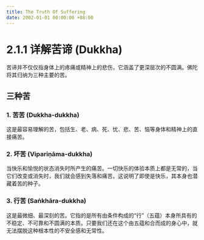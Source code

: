 ```yaml
---
title: The Truth Of Suffering
date: 2002-01-01 00:00:00 +08:00
---
```


# 2\.1.1 详解苦谛 (Dukkha)

苦谛并不仅仅指身体上的疼痛或精神上的悲伤，它涵盖了更深层次的不圆满。佛陀将其归纳为三种主要的苦。

## 三种苦

### 1\. 苦苦 (Dukkha-dukkha)

这是最容易理解的苦，包括生、老、病、死、忧、悲、苦、恼等身体和精神上的直接痛苦。

### 2\. 坏苦 (Vipariṇāma-dukkha)

当快乐和愉悦的状态消失时所产生的痛苦。一切快乐的体验本质上都是无常的，当它们改变或消失时，我们就会感到失落和痛苦。这说明了即使是快乐，其本身也潜藏着苦的种子。

### 3\. 行苦 (Saṅkhāra-dukkha)

这是最微细、最深刻的苦。它指的是所有由条件构成的“行”（五蕴）本身所具有的不稳定、不可靠和不圆满的本质。只要我们还在这个由五蕴和合而成的身心中，就无法摆脱这种根本性的不安全感和无常性。